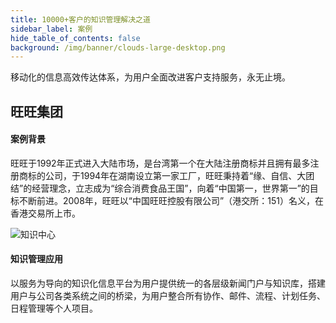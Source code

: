 ```yaml
---
title: 10000+客户的知识管理解决之道
sidebar_label: 案例
hide_table_of_contents: false
background: /img/banner/clouds-large-desktop.png
---
```


移动化的信息高效传达体系，为用户全面改进客户支持服务，永无止境。

## 旺旺集团

#### 案例背景

旺旺于1992年正式进入大陆市场，是台湾第一个在大陆注册商标并且拥有最多注册商标的公司，于1994年在湖南设立第一家工厂，旺旺秉持着“缘、自信、大团结”的经营理念，立志成为“综合消费食品王国”，向着“中国第一，世界第一”的目标不断前进。2008年，旺旺以“中国旺旺控股有限公司”（港交所：151）名义，在香港交易所上市。

![知识中心](/assets/knowledge/case.png)

#### 知识管理应用

以服务为导向的知识化信息平台为用户提供统一的各层级新闻门户与知识库，搭建用户与公司各类系统之间的桥梁，为用户整合所有协作、邮件、流程、计划任务、日程管理等个人项目。